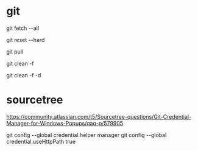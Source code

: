 # git

git fetch --all

git reset --hard

git pull


git clean -f

git clean -f -d



# sourcetree
https://community.atlassian.com/t5/Sourcetree-questions/Git-Credential-Manager-for-Windows-Popups/qaq-p/579905

git config --global credential.helper manager
git config --global credential.useHttpPath true

